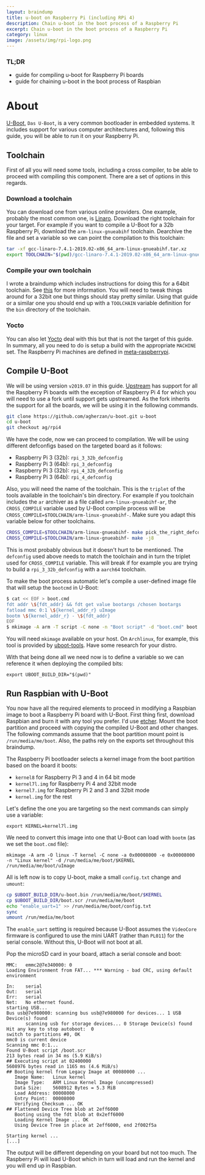 ```yaml
---
layout:	braindump
title: u-boot on Raspberry Pi (including RPi 4)
description: Chain u-boot in the boot process of a Raspberry Pi
excerpt: Chain u-boot in the boot process of a Raspberry Pi
category: linux
image: /assets/img/rpi-logo.png
---
```


### TL;DR

- guide for compiling u-boot for Raspberry Pi boards
- guide for chaining u-boot in the boot process of Raspbian

# About

[U-Boot](https://www.denx.de/wiki/U-Boot), `Das U-Boot`, is a very common bootloader in embedded systems. It includes support for various computer architectures and, following this guide, you will be able to run it on your Raspberry Pi.

## Toolchain

First of all you will need some tools, including a cross compiler, to be able to proceed with compiling this component. There are a set of options in this regards.

### Download a toolchain

You can download one from various online providers. One example, probably the most common one, is [Linaro](https://www.linaro.org/downloads/). Download the right toolchain for your target. For example if you want to compile a U-Boot for a 32b Raspberry Pi, download the `arm-linux-gnueabihf` toolchain. Dearchive the file and set a variable so we can point the compilation to this toolchain:

```sh
tar -xf gcc-linaro-7.4.1-2019.02-x86_64_arm-linux-gnueabihf.tar.xz
export TOOLCHAIN="$(pwd)/gcc-linaro-7.4.1-2019.02-x86_64_arm-linux-gnueabihf/bin"
```

### Compile your own toolchain

I wrote a braindump which includes instructions for doing this for a 64bit toolchain. See [this](https://andrei.gherzan.ro/linux/raspbian-rpi-64/) for more information. You will need to tweak things around for a 32bit one but things should stay pretty similar. Using that guide or a similar one you should end up with a `TOOLCHAIN` variable definition for the `bin` directory of the toolchain.

### Yocto

You can also let [Yocto](https://www.yoctoproject.org/) deal with this but that is not the target of this guide. In summary, all you need to do is setup a build with the appropriate `MACHINE` set. The Raspberry Pi machines are defined in [meta-raspberrypi](https://github.com/agherzan/meta-raspberrypi).

## Compile U-Boot

We will be using version `v2019.07` in this guide. [Upstream](https://gitlab.denx.de/u-boot/u-boot) has support for all the Raspberry Pi boards with the exception of Raspberry Pi 4 for which you will need to use a fork until support gets upstreamed. As the fork inherits the support for all the boards, we will be using it in the following commands.

```sh
git clone https://github.com/agherzan/u-boot.git u-boot
cd u-boot
git checkout ag/rpi4
```

We have the code, now we can proceed to compilation. We will be using different defconfigs based on the targeted board as it follows:

- Raspberry Pi 3 (32b): `rpi_3_32b_defconfig`
- Raspberry Pi 3 (64b): `rpi_3_defconfig`
- Raspberry Pi 3 (32b): `rpi_4_32b_defconfig`
- Raspberry Pi 3 (64b): `rpi_4_defconfig`

Also, you will need the name of the toolchain. This is the `triplet` of the tools available in the toolchain's bin directory. For example if you toolchain includes the `ar` archiver as a file called `arm-linux-gnueabihf-ar`, the `CROSS_COMPILE` variable used by U-Boot compile process will be `CROSS_COMPILE=$TOOLCHAIN/arm-linux-gnueabihf-`. Make sure you adapt this variable below for other toolchains.

```sh
CROSS_COMPILE=$TOOLCHAIN/arm-linux-gnueabihf- make pick_the_right_defconfig
CROSS_COMPILE=$TOOLCHAIN/arm-linux-gnueabihf- make -j8
```

This is most probably obvious but it doesn't hurt to be mentioned. The `defconfig` used above needs to match the toolchain and in turn the triplet used for `CROSS_COMPILE` variable. This will break if for example you are trying to build a `rpi_3_32b_defconfig` with a `aarch64` toolchain.

To make the boot process automatic let's compile a user-defined image file that will setup the `bootcmd` in U-Boot:

```sh
$ cat << EOF > boot.cmd
fdt addr \${fdt_addr} && fdt get value bootargs /chosen bootargs
fatload mmc 0:1 \${kernel_addr_r} uImage
bootm \${kernel_addr_r} - \${fdt_addr}
EOF
$ mkimage -A arm -T script -C none -n "Boot script" -d "boot.cmd" boot.scr
```

You will need `mkimage` available on your host. On `Archlinux`, for example, this tool is provided by [uboot-tools](https://www.archlinux.org/packages/community/x86_64/uboot-tools/). Have some research for your distro.

With that being done all we need now is to define a variable so we can reference it when deploying the compiled bits:

```
export UBOOT_BUILD_DIR="$(pwd)"
```

## Run Raspbian with U-Boot

You now have all the required elements to proceed in modifying a Raspbian image to boot a Raspberry Pi board with U-Boot. First thing first, download Raspbian and burn it with any tool you prefer. I'd use [etcher](https://www.balena.io/etcher/). Mount the boot partition and proceed with copying the compiled U-Boot and other changes. The following commands assume that the boot partition mount point is `/run/media/me/boot`. Also, the paths rely on the exports set throughout this braindump.

The Raspberry Pi bootloader selects a kernel image from the boot partition based on the board it boots:

- `kernel8` for Raspberry Pi 3 and 4 in 64 bit mode
- `kernel7l.img` for Raspberry Pi 4 and 32bit mode
- `kernel7.img` for Raspberry Pi 2 and 3 and 32bit mode
- `kernel.img` for the rest

Let's define the one you are targeting so the next commands can simply use a variable:

```
export KERNEL=kernel7l.img
```

We need to convert this image into one that U-Boot can load with `bootm` (as we set the `boot.cmd` file):

```
mkimage -A arm -O linux -T kernel -C none -a 0x00008000 -e 0x00008000 -n "Linux kernel" -d /run/media/me/boot/$KERNEL /run/media/me/boot/uImage
```

All is left now is to copy U-boot, make a small `config.txt` change and `umount`:

```sh
cp $UBOOT_BUILD_DIR/u-boot.bin /run/media/me/boot/$KERNEL
cp $UBOOT_BUILD_DIR/boot.scr /run/media/me/boot
echo "enable_uart=1" >> /run/media/me/boot/config.txt
sync
umount /run/media/me/boot
```

The `enable_uart` setting is required because U-Boot assumes the `VideoCore` firmware is configured to use the mini UART (rather than `PL011`) for the serial console. Without this, U-Boot will not boot at all.

Pop the microSD card in your board, attach a serial console and boot:

```plain
MMC:   emmc2@7e340000: 0
Loading Environment from FAT... *** Warning - bad CRC, using default environment

In:    serial
Out:   serial
Err:   serial
Net:   No ethernet found.
starting USB...
Bus usb@7e980000: scanning bus usb@7e980000 for devices... 1 USB Device(s) found
       scanning usb for storage devices... 0 Storage Device(s) found
Hit any key to stop autoboot:  0 
switch to partitions #0, OK
mmc0 is current device
Scanning mmc 0:1...
Found U-Boot script /boot.scr
213 bytes read in 34 ms (5.9 KiB/s)
## Executing script at 02400000
5608976 bytes read in 1165 ms (4.6 MiB/s)
## Booting kernel from Legacy Image at 00080000 ...
   Image Name:   Linux kernel
   Image Type:   ARM Linux Kernel Image (uncompressed)
   Data Size:    5608912 Bytes = 5.3 MiB
   Load Address: 00008000
   Entry Point:  00008000
   Verifying Checksum ... OK
## Flattened Device Tree blob at 2eff6000
   Booting using the fdt blob at 0x2eff6000
   Loading Kernel Image ... OK
   Using Device Tree in place at 2eff6000, end 2f002f5a

Starting kernel ...
[...]
```

The output will be different depending on your board but not too much. The Raspberry Pi will load U-Boot which in turn will load and run the kernel and you will end up in Raspbian.
